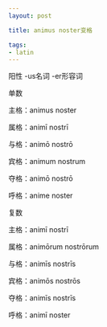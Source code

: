 ```yaml
---
layout: post

title: animus noster变格

tags:
- latin
---
```

阳性 -us名词 -er形容词

单数

主格：animus noster

属格：animī nostrī

与格：animō nostrō

宾格：animum nostrum

夺格：animō nostrō

呼格：anime noster

复数

主格：animī nostrī

属格：animōrum nostrōrum

与格：animīs nostrīs

宾格：animōs nostrōs

夺格：animīs nostrīs

呼格：animī noster

